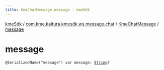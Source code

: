 ```yaml
---
title: KmeChatMessage.message - kmeSdk
---
```


[kmeSdk](../../index.html) / [com.kme.kaltura.kmesdk.ws.message.chat](../index.html) / [KmeChatMessage](index.html) / [message](./message.html)

# message

`@SerializedName("message") var message: `[`String`](https://kotlinlang.org/api/latest/jvm/stdlib/kotlin/-string/index.html)`?`